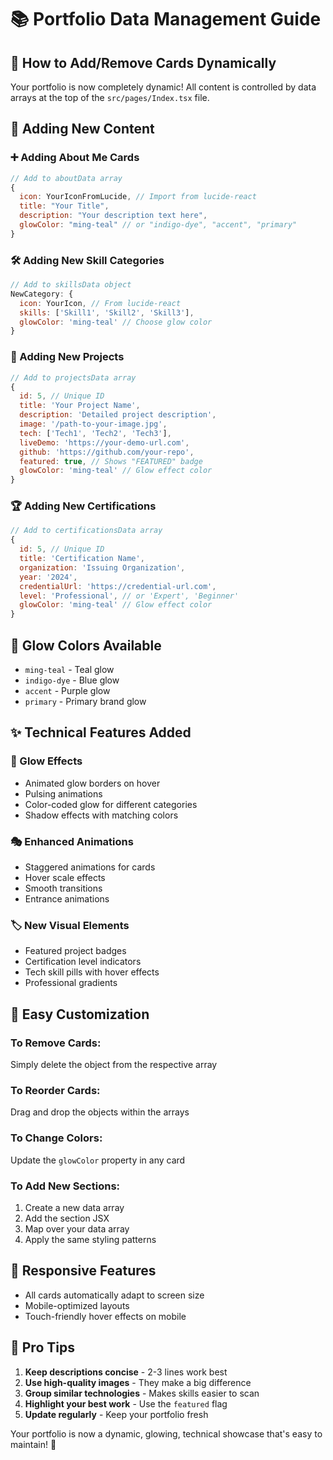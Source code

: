 # 📚 Portfolio Data Management Guide

## 🎯 How to Add/Remove Cards Dynamically

Your portfolio is now completely dynamic! All content is controlled by data arrays at the top of the `src/pages/Index.tsx` file.

## 📝 Adding New Content

### ➕ Adding About Me Cards

```javascript
// Add to aboutData array
{
  icon: YourIconFromLucide, // Import from lucide-react
  title: "Your Title",
  description: "Your description text here",
  glowColor: "ming-teal" // or "indigo-dye", "accent", "primary"
}
```

### 🛠️ Adding New Skill Categories

```javascript
// Add to skillsData object
NewCategory: {
  icon: YourIcon, // From lucide-react
  skills: ['Skill1', 'Skill2', 'Skill3'],
  glowColor: 'ming-teal' // Choose glow color
}
```

### 🚀 Adding New Projects

```javascript
// Add to projectsData array
{
  id: 5, // Unique ID
  title: 'Your Project Name',
  description: 'Detailed project description',
  image: '/path-to-your-image.jpg',
  tech: ['Tech1', 'Tech2', 'Tech3'],
  liveDemo: 'https://your-demo-url.com',
  github: 'https://github.com/your-repo',
  featured: true, // Shows "FEATURED" badge
  glowColor: 'ming-teal' // Glow effect color
}
```

### 🏆 Adding New Certifications

```javascript
// Add to certificationsData array
{
  id: 5, // Unique ID
  title: 'Certification Name',
  organization: 'Issuing Organization',
  year: '2024',
  credentialUrl: 'https://credential-url.com',
  level: 'Professional', // or 'Expert', 'Beginner'
  glowColor: 'ming-teal' // Glow effect color
}
```

## 🎨 Glow Colors Available

- `ming-teal` - Teal glow
- `indigo-dye` - Blue glow  
- `accent` - Purple glow
- `primary` - Primary brand glow

## ✨ Technical Features Added

### 🌟 Glow Effects
- Animated glow borders on hover
- Pulsing animations
- Color-coded glow for different categories
- Shadow effects with matching colors

### 🎭 Enhanced Animations
- Staggered animations for cards
- Hover scale effects
- Smooth transitions
- Entrance animations

### 🏷️ New Visual Elements
- Featured project badges
- Certification level indicators
- Tech skill pills with hover effects
- Professional gradients

## 🔧 Easy Customization

### To Remove Cards:
Simply delete the object from the respective array

### To Reorder Cards:
Drag and drop the objects within the arrays

### To Change Colors:
Update the `glowColor` property in any card

### To Add New Sections:
1. Create a new data array
2. Add the section JSX
3. Map over your data array
4. Apply the same styling patterns

## 📱 Responsive Features
- All cards automatically adapt to screen size
- Mobile-optimized layouts
- Touch-friendly hover effects on mobile

## 🎯 Pro Tips

1. **Keep descriptions concise** - 2-3 lines work best
2. **Use high-quality images** - They make a big difference
3. **Group similar technologies** - Makes skills easier to scan
4. **Highlight your best work** - Use the `featured` flag
5. **Update regularly** - Keep your portfolio fresh

Your portfolio is now a dynamic, glowing, technical showcase that's easy to maintain! 🚀